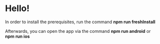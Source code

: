 # Hello!


In order to install the prerequisites, run the command **npm run freshInstall**

Afterwards, you can open the app via the command **npm run android** or **npm run ios**

